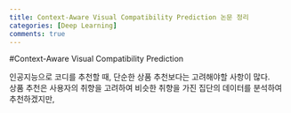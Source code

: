 ```yaml
---
title: Context-Aware Visual Compatibility Prediction 논문 정리
categories: [Deep Learning]
comments: true
---
```


#Context-Aware Visual Compatibility Prediction

인공지능으로 코디를 추천할 때, 단순한 상품 추천보다는 고려해야할 사항이 많다.    
상품 추천은 사용자의 취향을 고려하여 비슷한 취향을 가진 집단의 데이터를 분석하여 추천하겠지만,

